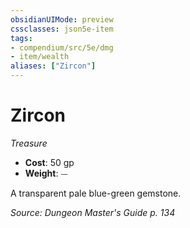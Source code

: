 ```yaml
---
obsidianUIMode: preview
cssclasses: json5e-item
tags:
- compendium/src/5e/dmg
- item/wealth
aliases: ["Zircon"]
---
```

# Zircon
*Treasure*  

- **Cost**: 50 gp
- **Weight**: ⏤

A transparent pale blue-green gemstone.

*Source: Dungeon Master's Guide p. 134*